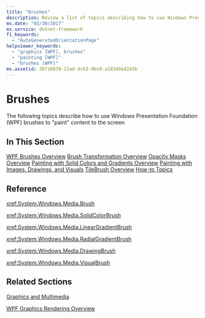 ```yaml
---
title: "Brushes"
description: Review a list of topics describing how to use Windows Presentation Foundation (WPF) brushes to paint content.
ms.date: "03/30/2017"
ms.service: dotnet-framework
f1_keywords: 
  - "AutoGeneratedOrientationPage"
helpviewer_keywords: 
  - "graphics [WPF], brushes"
  - "painting [WPF]"
  - "brushes [WPF]"
ms.assetid: 26710879-12ad-4c63-9bc6-a1834bb4243b
---
```

# Brushes

The following topics describe how to use Windows Presentation Foundation (WPF) brushes to "paint" content to the screen

## In This Section

[WPF Brushes Overview](wpf-brushes-overview.md)
[Brush Transformation Overview](brush-transformation-overview.md)
[Opacity Masks Overview](opacity-masks-overview.md)
[Painting with Solid Colors and Gradients Overview](painting-with-solid-colors-and-gradients-overview.md)
[Painting with Images, Drawings, and Visuals](painting-with-images-drawings-and-visuals.md)
[TileBrush Overview](tilebrush-overview.md)
[How-to Topics](brushes-how-to-topics.md)

## Reference

<xref:System.Windows.Media.Brush>

<xref:System.Windows.Media.SolidColorBrush>

<xref:System.Windows.Media.LinearGradientBrush>

<xref:System.Windows.Media.RadialGradientBrush>

<xref:System.Windows.Media.DrawingBrush>

<xref:System.Windows.Media.VisualBrush>

## Related Sections

[Graphics and Multimedia](index.md)

[WPF Graphics Rendering Overview](wpf-graphics-rendering-overview.md)
